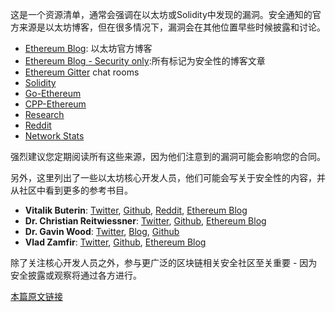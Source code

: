这是一个资源清单，通常会强调在以太坊或Solidity中发现的漏洞。安全通知的官方来源是以太坊博客，但在很多情况下，漏洞会在其他位置早些时候披露和讨论。

- [Ethereum Blog](https://blog.ethereum.org/): 以太坊官方博客
- [Ethereum Blog - Security only](https://blog.ethereum.org/category/security/):所有标记为安全性的博客文章
- [Ethereum Gitter](https://gitter.im/orgs/ethereum/rooms) chat rooms
- [Solidity](https://gitter.im/ethereum/solidity)
- [Go-Ethereum](https://gitter.im/ethereum/go-ethereum)
- [CPP-Ethereum](https://gitter.im/ethereum/cpp-ethereum)
- [Research](https://gitter.im/ethereum/research)
- [Reddit](https://www.reddit.com/r/ethereum)
- [Network Stats](https://ethstats.net/)



强烈建议您定期阅读所有这些来源，因为他们注意到的漏洞可能会影响您的合同。

另外，这里列出了一些以太坊核心开发人员，他们可能会写关于安全性的内容，并从社区中看到更多的参考书目。

- **Vitalik Buterin**: [Twitter](https://twitter.com/vitalikbuterin), [Github](https://github.com/vbuterin), [Reddit](https://www.reddit.com/user/vbuterin), [Ethereum Blog](https://blog.ethereum.org/author/vitalik-buterin/)
- **Dr. Christian Reitwiessner**: [Twitter](https://twitter.com/ethchris), [Github](https://github.com/chriseth), [Ethereum Blog](https://blog.ethereum.org/author/christian_r/)
- **Dr. Gavin Wood**: [Twitter](https://twitter.com/gavofyork), [Blog](http://gavwood.com/), [Github](https://github.com/gavofyork)
- **Vlad Zamfir**: [Twitter](https://twitter.com/vladzamfir), [Github](https://github.com/vladzamfir), [Ethereum Blog](https://blog.ethereum.org/author/vlad/)

除了关注核心开发人员之外，参与更广泛的区块链相关安全社区至关重要 - 因为安全披露或观察将通过各方进行。

[本篇原文链接](https://consensys.github.io/smart-contract-best-practices/security_notifications/)

